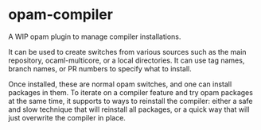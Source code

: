 opam-compiler
=============

A WIP opam plugin to manage compiler installations.

It can be used to create switches from various sources such as the main
repository, ocaml-multicore, or a local directories. It can use tag names,
branch names, or PR numbers to specify what to install.

Once installed, these are normal opam switches, and one can install packages in
them. To iterate on a compiler feature and try opam packages at the same time,
it supports to ways to reinstall the compiler: either a safe and slow technique
that will reinstall all packages, or a quick way that will just overwrite the
compiler in place.
